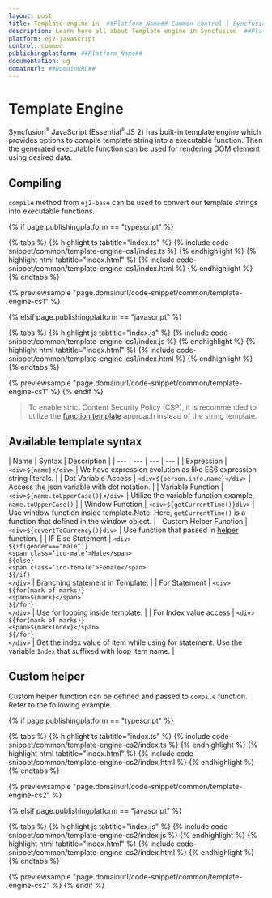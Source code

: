 ```yaml
---
layout: post
title: Template engine in  ##Platform_Name## Common control | Syncfusion
description: Learn here all about Template engine in Syncfusion  ##Platform_Name##  Common control of Syncfusion Essential JS 2 and more.
platform: ej2-javascript
control: common
publishingplatform: ##Platform_Name##
documentation: ug
domainurl: ##DomainURL##
---
```


# Template Engine

Syncfusion<sup style="font-size:70%">&reg;</sup> JavaScript (Essential<sup style="font-size:70%">&reg;</sup> JS 2) has built-in template engine which provides options to compile template string into a executable function. Then the generated executable function can be used for rendering DOM element using desired data.

## Compiling

`compile` method from `ej2-base` can be used to convert our template strings into executable functions.

{% if page.publishingplatform == "typescript" %}

 {% tabs %}
{% highlight ts tabtitle="index.ts" %}
{% include code-snippet/common/template-engine-cs1/index.ts %}
{% endhighlight %}
{% highlight html tabtitle="index.html" %}
{% include code-snippet/common/template-engine-cs1/index.html %}
{% endhighlight %}
{% endtabs %}
        
{% previewsample "page.domainurl/code-snippet/common/template-engine-cs1" %}

{% elsif page.publishingplatform == "javascript" %}

{% tabs %}
{% highlight js tabtitle="index.js" %}
{% include code-snippet/common/template-engine-cs1/index.js %}
{% endhighlight %}
{% highlight html tabtitle="index.html" %}
{% include code-snippet/common/template-engine-cs1/index.html %}
{% endhighlight %}
{% endtabs %}

{% previewsample "page.domainurl/code-snippet/common/template-engine-cs1" %}
{% endif %}

> To enable strict Content Security Policy (CSP), it is recommended to utilize the [function template](./template#function-template) approach instead of the string template.

## Available template syntax

| Name | Syntax | Description |
| --- | --- | --- | --- |
| Expression | `<div>${name}</div>`  | We have expression evolution as like ES6 expression string literals. |
| Dot Variable Access | `<div>${person.info.name}</div>` | Access the json variable with dot notation. |
| Variable Function | `<div>${name.toUpperCase()}</div>` | Utilize the variable function example, `name.toUpperCase()` |
| Window Function | `<div>${getCurrentTime()}div>` | Use window function inside template.Note: Here, `getCurrentTime()` is a function that defined in the window object. |
| Custom Helper Function | `<div>${covertToCurrency()}div>` | Use function that passed in [helper](#custom-helper) function. |
| IF Else Statement | `<div>` <br/> `${if(gender===”male”)}` <br/> `<span class=’ico-male’>Male</span>` <br/> `${else}` <br/> `<span class=’ico-female’>Female</span>` <br/> `${/if}` <br/> `</div>` | Branching statement in Template. |
| For Statement | `<div>` <br/> `${for(mark of marks)}` <br/> `<span>${mark}</span>` <br/> `${/for}` <br/> `</div>` | Use for looping inside template. |
| For Index value access | `<div>` <br/> `${for(mark of marks)}` <br/> `<span>${markIndex}</span>` <br/> `${/for}` <br/> `</div>` | Get the index value of item while using for statement. Use the variable `Index` that suffixed with loop item name. |

## Custom helper

Custom helper function can be defined and passed to `compile` function. Refer to the following example.

{% if page.publishingplatform == "typescript" %}

 {% tabs %}
{% highlight ts tabtitle="index.ts" %}
{% include code-snippet/common/template-engine-cs2/index.ts %}
{% endhighlight %}
{% highlight html tabtitle="index.html" %}
{% include code-snippet/common/template-engine-cs2/index.html %}
{% endhighlight %}
{% endtabs %}
        
{% previewsample "page.domainurl/code-snippet/common/template-engine-cs2" %}

{% elsif page.publishingplatform == "javascript" %}

{% tabs %}
{% highlight js tabtitle="index.js" %}
{% include code-snippet/common/template-engine-cs2/index.js %}
{% endhighlight %}
{% highlight html tabtitle="index.html" %}
{% include code-snippet/common/template-engine-cs2/index.html %}
{% endhighlight %}
{% endtabs %}

{% previewsample "page.domainurl/code-snippet/common/template-engine-cs2" %}
{% endif %}
